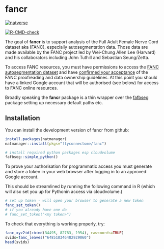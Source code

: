 # fancr

<!-- badges: start -->
[![natverse](https://img.shields.io/badge/natverse-Part%20of%20the%20natverse-a241b6)](https://natverse.github.io)
<!-- [![Docs](https://img.shields.io/badge/docs-100%25-brightgreen.svg)](https://flyconnectome.github.io/fanc/reference/) -->
[![R-CMD-check](https://github.com/flyconnectome/fanc/workflows/R-CMD-check/badge.svg)](https://github.com/flyconnectome/fanc/actions)
<!-- badges: end -->

The goal of **fancr** is to support analysis of the Full Adult
Female Nerve Cord dataset aka (FANC), especially autosegmentation data. Those 
data are made available by the FANC project led by Wei-Chung Allen Lee (Harvard) and his collaborators including John Tuthill and Sebastian Seung/Zetta. 

To access FANC resources, you must have permissions to access the [FANC
autosegmentation
dataset](https://fanc-reconstruction.slack.com/archives/C01RZP5JH9C/p1616522511001900)
and have [confirmed your
acceptance](https://fanc-reconstruction.slack.com/archives/C01RZP5JH9C/p1617404290005300)
of the FANC proofreading and data ownership guidelines. At this point you should
have a linked Google account that will be authorised (see below) for access to
FANC online resources.

Broadly speaking the **fancr** package is a thin wrapper over the 
[fafbseg](https://github.com/natverse/fafbseg) package setting up necessary 
default paths etc.

## Installation

You can install the development version of fancr from github:

```r
install.packages(natmanager)
natmanager::install(pkgs="flyconnectome/fanc")

# install required python packages esp cloudvolume
fafbseg::simple_python()
```
To prove your authorisation for programmatic access you must generate and store
a token in your web browser after logging in to an approved Google account.

This should be streamlined by running the following command in R (which will 
also set you up for Pythonin access via cloudvolume.)
```r
# set up token - will open your browser to generate a new token
fanc_set_token()
# if you already have one do 
# fanc_set_token("<my token>")
```

To check that everything is working properly, try:

```r
fanc_xyz2id(cbind(34495, 82783, 1954), rawcoords=TRUE)
svids=fanc_leaves("648518346482929060")
head(svids)
```
